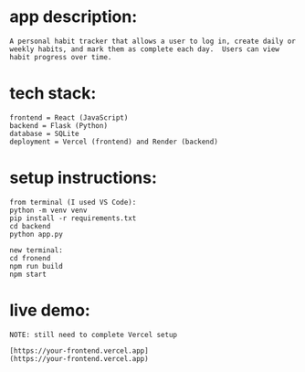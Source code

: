 # app description:

    A personal habit tracker that allows a user to log in, create daily or weekly habits, and mark them as complete each day.  Users can view habit progress over time.

# tech stack:

    frontend = React (JavaScript)
    backend = Flask (Python)
    database = SQLite
    deployment = Vercel (frontend) and Render (backend)

# setup instructions:

    from terminal (I used VS Code):
    python -m venv venv
    pip install -r requirements.txt
    cd backend
    python app.py

    new terminal:
    cd fronend
    npm run build
    npm start

# live demo:

    NOTE: still need to complete Vercel setup

    [https://your-frontend.vercel.app]
    (https://your-frontend.vercel.app)
